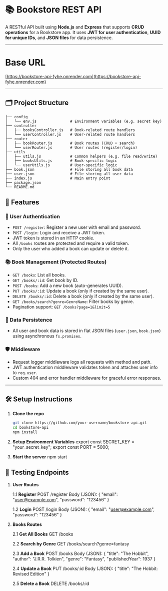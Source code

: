 # 📚 Bookstore REST API

A RESTful API built using **Node.js** and **Express** that supports **CRUD operations** for a Bookstore app. It uses **JWT for user authentication**, **UUID for unique IDs**, and **JSON files** for data persistence.

---

# Base URL
[https://bookstore-api-fyhe.onrender.com](https://bookstore-api-fyhe.onrender.com)

---

## 🗂 Project Structure
```
├── config
│   └── env.js               # Environment variables (e.g. secret key)
├── controller
│   ├── booksController.js   # Book-related route handlers
│   └── userController.js    # User-related route handlers
├── router
│   ├── bookRouter.js        # Book routes (CRUD + search)
│   └── userRouter.js        # User routes (register/login)
├── utils
│   ├── utils.js             # Common helpers (e.g. file read/write)
│   ├── booksUtils.js        # Book-specific logic
│   └── userUtils.js         # User-specific logic
├── book.json                # File storing all book data
├── user.json                # File storing all user data
├── index.js                 # Main entry point
├── package.json
└── README.md
```

## 🚀 Features

### 🧑 User Authentication
- `POST /register`: Register a new user with email and password.
- `POST /login`: Login and receive a JWT token.
- JWT token is stored in an HTTP cookie.
- All `/books` routes are protected and require a valid token.
- Only the user who added a book can update or delete it.

### 📚 Book Management (Protected Routes)
- `GET /books`: List all books.
- `GET /books/:id`: Get book by ID.
- `POST /books`: Add a new book (auto-generates UUID).
- `PUT /books/:id`: Update a book (only if created by the same user).
- `DELETE /books/:id`: Delete a book (only if created by the same user).
- `GET /books/search?genre=GenreName`: Filter books by genre.
- Pagination support: `GET /books?page=1&limit=5`

### 🧾 Data Persistence
- All user and book data is stored in flat JSON files (`user.json`, `book.json`) using asynchronous `fs.promises`.

### 🛡 Middleware
- Request logger middleware logs all requests with method and path.
- JWT authentication middleware validates token and attaches user info to `req.user`.
- Custom 404 and error handler middleware for graceful error responses.

---

## 🛠 Setup Instructions

1. **Clone the repo**
   ```bash
   git clone https://github.com/your-username/bookstore-api.git
   cd bookstore-api
   npm install

2. **Setup Environment Variables**
    export const SECRET_KEY = "your_secret_key";
    export const PORT = 5000;

3. **Start the server**
    npm start


## 🧪 Testing Endpoints

1. **User Routes**

    1.1 **Register**
        POST /register
        Body (JSON):
        {
        "email": "user@example.com",
        "password": "123456"
        }

    1.2 **Login**
        POST /login
        Body (JSON):
        {
        "email": "user@example.com",
        "password": "123456"
    }

2. **Books Routes**

    2.1 **Get All Books**
        GET /books

    2.2 **Search by Genre**
        GET /books/search?genre=fantasy

    2.3 **Add a Book**
        POST /books
        Body (JSON):
        {
        "title": "The Hobbit",
        "author": "J.R.R. Tolkien",
        "genre": "Fantasy",
        "publishedYear": 1937
        }

    2.4 **Update a Book**
        PUT /books/:id
        Body (JSON):
        {
        "title": "The Hobbit: Revised Edition"
        }

    2.5 **Delete a Book**
        DELETE /books/:id